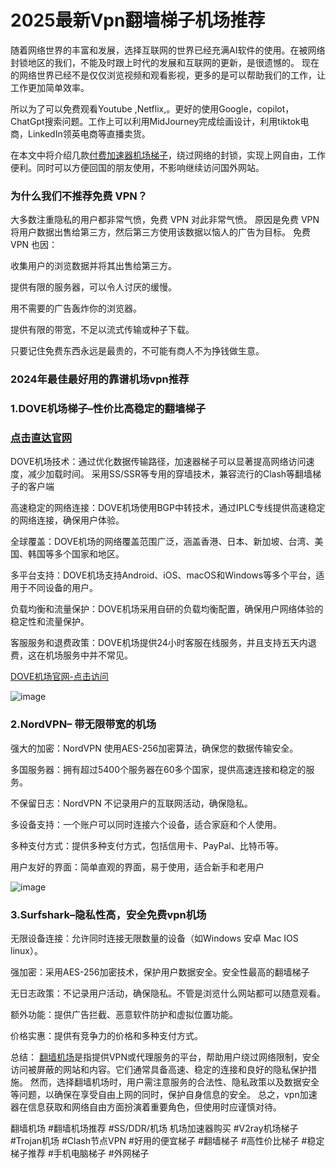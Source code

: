 # 2025最新Vpn翻墙梯子机场推荐

随着网络世界的丰富和发展，选择互联网的世界已经充满AI软件的使用。在被网络封锁地区的我们，不能及时跟上时代的发展和互联网的更新，是很遗憾的。
现在的网络世界已经不是仅仅浏览视频和观看影视，更多的是可以帮助我们的工作，让工作更加简单效率。

所以为了可以免费观看Youtube ,Netflix,。更好的使用Google，copilot，ChatGpt搜索问题。工作上可以利用MidJourney完成绘画设计，利用tiktok电商，LinkedIn领英电商等直播卖货。

在本文中将介绍几款[付费加速器机场梯子](https://appletalking.cc/archives/2155)，绕过网络的封锁，实现上网自由，工作便利。同时可以方便回国的朋友使用，不影响继续访问国外网站。

### 为什么我们不推荐免费 VPN？

大多数注重隐私的用户都非常气愤，免费 VPN 对此非常气愤。 原因是免费 VPN 将用户数据出售给第三方，然后第三方使用该数据以恼人的广告为目标。 免费 VPN 也因：

收集用户的浏览数据并将其出售给第三方。

提供有限的服务器，可以令人讨厌的缓慢。

用不需要的广告轰炸你的浏览器。

提供有限的带宽，不足以流式传输或种子下载。

只要记住免费东西永远是最贵的，不可能有商人不为挣钱做生意。

### 2024年最佳最好用的靠谱机场vpn推荐

### 1.DOVE机场梯子–性价比高稳定的翻墙梯子
### [点击直达官网](https://dove8.cc/a.php?alavBTtF8UB)

DOVE机场技术：通过优化数据传输路径，加速器梯子可以显著提高网络访问速度，减少加载时间。
采用SS/SSR等专用的穿墙技术，兼容流行的Clash等翻墙梯子的客户端

高速稳定的网络连接：DOVE机场使用BGP中转技术，通过IPLC专线提供高速稳定的网络连接，确保用户体验。

全球覆盖：DOVE机场的网络覆盖范围广泛，涵盖香港、日本、新加坡、台湾、美国、韩国等多个国家和地区。

多平台支持：DOVE机场支持Android、iOS、macOS和Windows等多个平台，适用于不同设备的用户。

负载均衡和流量保护：DOVE机场采用自研的负载均衡配置，确保用户网络体验的稳定性和流量保护。

客服服务和退费政策：DOVE机场提供24小时客服在线服务，并且支持五天内退费，这在机场服务中并不常见。

[DOVE机场官网-点击访问](https://dove8.cc/a.php?alavBTtF8UB)

![image](https://github.com/user-attachments/assets/71365cd5-7e17-4c9c-ad64-3bde0f370959)

### 2.NordVPN– 带无限带宽的机场

强大的加密：NordVPN 使用AES-256加密算法，确保您的数据传输安全。

多国服务器：拥有超过5400个服务器在60多个国家，提供高速连接和稳定的服务。

不保留日志：NordVPN 不记录用户的互联网活动，确保隐私。

多设备支持：一个账户可以同时连接六个设备，适合家庭和个人使用。

多种支付方式：提供多种支付方式，包括信用卡、PayPal、比特币等。

用户友好的界面：简单直观的界面，易于使用，适合新手和老用户

![image](https://github.com/user-attachments/assets/255272cd-0f2b-4760-b715-2fa72769cb3b)

### 3.Surfshark–隐私性高，安全免费vpn机场

无限设备连接：允许同时连接无限数量的设备（如Windows 安卓 Mac IOS linux）。

强加密：采用AES-256加密技术，保护用户数据安全。安全性最高的翻墙梯子

无日志政策：不记录用户活动，确保隐私。不管是浏览什么网站都可以随意观看。

额外功能：提供广告拦截、恶意软件防护和虚拟位置功能。

价格实惠：提供有竞争力的价格和多种支付方式。

总结：
[翻墙机场](https://github.com/v2ray-kuaisu/pc-shouji-jic-)是指提供VPN或代理服务的平台，帮助用户绕过网络限制，安全访问被屏蔽的网站和内容。它们通常具备高速、稳定的连接和良好的隐私保护措施。
然而，选择翻墙机场时，用户需注意服务的合法性、隐私政策以及数据安全等问题，以确保在享受自由上网的同时，保护自身信息的安全。
总之，vpn加速器在信息获取和网络自由方面扮演着重要角色，但使用时应谨慎对待。

翻墙机场 #翻墙机场推荐 #SS/DDR/机场 机场加速器购买 #V2ray机场梯子 #Trojan机场 #Clash节点VPN
 #好用的便宜梯子 #翻墙梯子 #高性价比梯子 #稳定梯子推荐 #手机电脑梯子 #外网梯子












